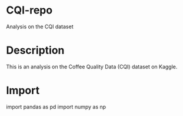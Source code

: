 # CQI-repo
Analysis on the CQI dataset
# Description
This is an analysis on the Coffee Quality Data (CQI) dataset on Kaggle.
# Import
import pandas as pd
import numpy as np
